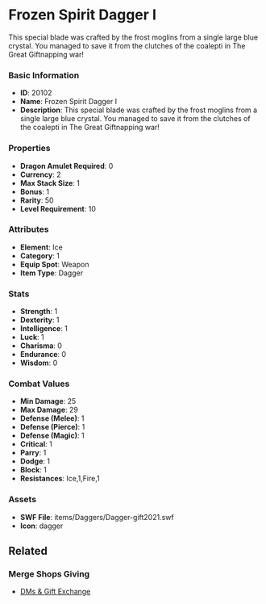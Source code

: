 # Frozen Spirit Dagger I

This special blade was crafted by the frost moglins from a single large blue crystal. You managed to save it from the clutches of the coalepti in The Great Giftnapping war!

### Basic Information

- **ID**: 20102
- **Name**: Frozen Spirit Dagger I
- **Description**: This special blade was crafted by the frost moglins from a single large blue crystal. You managed to save it from the clutches of the coalepti in The Great Giftnapping war!

### Properties

- **Dragon Amulet Required**: 0
- **Currency**: 2
- **Max Stack Size**: 1
- **Bonus**: 1
- **Rarity**: 50
- **Level Requirement**: 10

### Attributes

- **Element**: Ice
- **Category**: 1
- **Equip Spot**: Weapon
- **Item Type**: Dagger

### Stats

- **Strength**: 1
- **Dexterity**: 1
- **Intelligence**: 1
- **Luck**: 1
- **Charisma**: 0
- **Endurance**: 0
- **Wisdom**: 0

### Combat Values

- **Min Damage**: 25
- **Max Damage**: 29
- **Defense (Melee)**: 1
- **Defense (Pierce)**: 1
- **Defense (Magic)**: 1
- **Critical**: 1
- **Parry**: 1
- **Dodge**: 1
- **Block**: 1
- **Resistances**: Ice,1,Fire,1

### Assets

- **SWF File**: items/Daggers/Dagger-gift2021.swf
- **Icon**: dagger

## Related

### Merge Shops Giving

- [DMs & Gift Exchange](../merge-shops/340-dms-gift-exchange.md)

